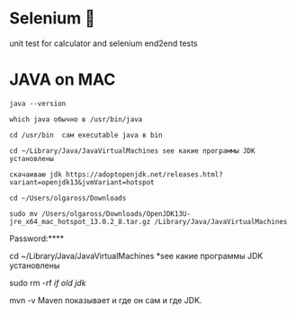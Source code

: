 # Selenium :mushroom:
unit test for calculator and selenium end2end tests
# JAVA on MAC
```
java --version
```
```
which java обычно в /usr/bin/java
```
``` 
cd /usr/bin  сам executable java в bin
``` 
```
cd ~/Library/Java/JavaVirtualMachines see какие программы JDK установлены
```
```
скачаиваю jdk https://adoptopenjdk.net/releases.html?variant=openjdk13&jvmVariant=hotspot
```
```
cd ~/Users/olgaross/Downloads
```
```
sudo mv /Users/olgaross/Downloads/OpenJDK13U-jre_x64_mac_hotspot_13.0.2_8.tar.gz /Library/Java/JavaVirtualMachines
```
Password:****

cd ~/Library/Java/JavaVirtualMachines  *see какие программы JDK установлены

sudo rm -rf  *if old jdk*

mvn -v Maven показывает и где он сам и где JDK.
